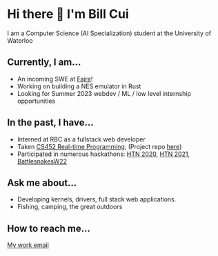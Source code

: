 # Hi there 👋 I'm Bill Cui

I am a Computer Science (AI Specialization) student at the University of Waterloo

## Currently, I am...

- An incoming SWE at [Faire](https://www.faire.com/)!
- Working on building a NES emulator in Rust
- Looking for Summer 2023 webdev / ML / low level internship opportunities


## In the past, I have...

- Interned at RBC as a fullstack web developer
- Taken [CS452 Real-time Programming](https://student.cs.uwaterloo.ca/~cs452/S22/), (Project repo [here](https://github.com/billcui57/The-Polling-Express))
- Participated in numerous hackathons: [HTN 2020](https://github.com/billcui57/To-The-Moon), [HTN 2021](https://github.com/billcui57/lyricalculus), [BattlesnakesW22](https://github.com/billcui57/BattlesnakeW22)


## Ask me about...

- Developing kernels, drivers, full stack web applications. 
- Fishing, camping, the great outdoors

## How to reach me...
[My work email](mailto:bill.cui.work@gmail.com?subject=[GitHub]%20Your%20Subject%20Here)



